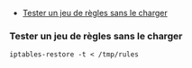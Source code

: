 * [Tester un jeu de règles sans le charger](#description)

### Tester un jeu de règles sans le charger

`iptables-restore -t < /tmp/rules`

